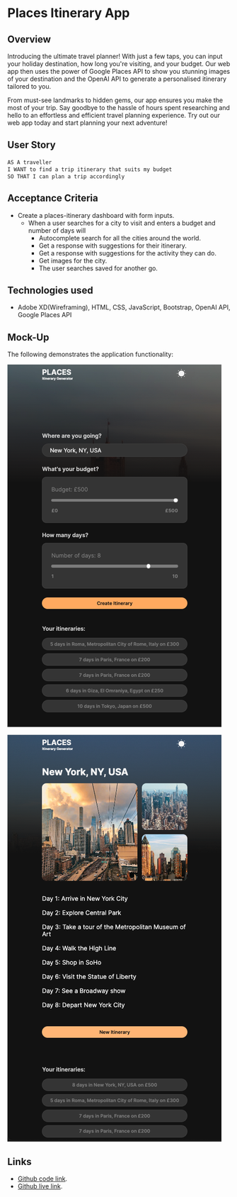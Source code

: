 # Places Itinerary App

## Overview
Introducing the ultimate travel planner! With just a few taps, you can input your holiday destination, how long you're visiting, and your budget. Our web app then uses the power of Google Places API to show you stunning images of your destination and the OpenAI API to generate a personalised itinerary tailored to you.

From must-see landmarks to hidden gems, our app ensures you make the most of your trip. Say goodbye to the hassle of hours spent researching and hello to an effortless and efficient travel planning experience. Try out our web app today and start planning your next adventure!

## User Story

```text
AS A traveller
I WANT to find a trip itinerary that suits my budget
SO THAT I can plan a trip accordingly
```

## Acceptance Criteria

* Create a places-itinerary dashboard with form inputs.
  * When a user searches for a city to visit and enters a budget and number of days will
    * Autocomplete search for all the cities around the world.
    * Get a response with suggestions for their itinerary.
    * Get a response with suggestions for the activity they can do.
    * Get images for the city.
    * The user searches saved for another go.


## Technologies used
  * Adobe XD(Wireframing), HTML, CSS, JavaScript, Bootstrap, OpenAI API, Google Places API


## Mock-Up

The following demonstrates the application functionality:

![A user clicks on slots on the color-coded calendar and edits the events.](./assets/img/001.png)

![A user clicks on slots on the color-coded calendar and edits the events.](./assets/img/002.png)


## Links

- [Github code link](https://github.com/EmadSaeed2/places-itinerary).
- [Github live link](https://emadsaeed2.github.io/places-itinerary).
